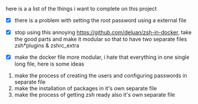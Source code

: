 here is a a list of the things i want to complete on this project

- [x] there is a problem with setting the root password using a external file

- [x] stop using this annoying https://github.com/deluan/zsh-in-docker, take the good parts and make it modular so that to have two separate files zsh\*plugins & zshrc_extra

- [x] make the docker file more modular, i hate that everything in one single long file, here is some ideas

1. make the process of creating the users and configuring passwords in separate file
2. make the installation of packages in it's own separate file
3. make the process of getting zsh ready also it's own separate file
